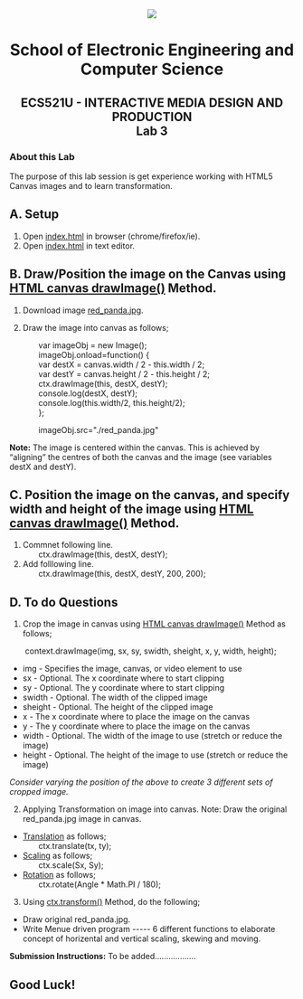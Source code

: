 <div align="center">
  <img src="https://www.qmul.ac.uk/blizard/media/blizard/images/logos/QMUL_White.png" />

# School of Electronic Engineering and Computer  Science

## ECS521U - INTERACTIVE MEDIA DESIGN AND PRODUCTION</br>Lab 3
</div>

### About this Lab
The purpose of this lab session is get experience working with HTML5 Canvas images and to learn transformation.

## A. Setup
1. Open [index.html](https://github.com/expertofvision/ECS521-Interactive-Media-Design-and-Production-Labs-Work-FALL-2020-/blob/master/lab-03/index.html) in browser (chrome/firefox/ie).
2. Open [index.html](https://github.com/expertofvision/ECS521-Interactive-Media-Design-and-Production-Labs-Work-FALL-2020-/blob/master/lab-03/index.html) in text editor.

## B. Draw/Position the image on the Canvas using [HTML canvas drawImage()](https://www.w3schools.com/tags/canvas_drawimage.asp) Method.

1. Download image [red_panda.jpg](https://github.com/expertofvision/ECS521-Interactive-Media-Design-and-Production-Labs-Work-FALL-2020-/blob/master/lab-03/red_panda.jpg).
2. Draw the image into canvas as follows; <br/>

    &nbsp;&nbsp;&nbsp;&nbsp;&nbsp;&nbsp; var imageObj = new Image(); <br/>
    &nbsp;&nbsp;&nbsp;&nbsp;&nbsp;&nbsp; imageObj.onload=function() { <br/>
    &nbsp;&nbsp;&nbsp;&nbsp;&nbsp;&nbsp; var destX = canvas.width / 2 - this.width / 2; <br/>
    &nbsp;&nbsp;&nbsp;&nbsp;&nbsp;&nbsp; var destY = canvas.height / 2 - this.height / 2; <br/>
    &nbsp;&nbsp;&nbsp;&nbsp;&nbsp;&nbsp; ctx.drawImage(this, destX, destY); <br/>
    &nbsp;&nbsp;&nbsp;&nbsp;&nbsp;&nbsp; console.log(destX, destY); <br/>
    &nbsp;&nbsp;&nbsp;&nbsp;&nbsp;&nbsp; console.log(this.width/2, this.height/2); <br/>
    &nbsp;&nbsp;&nbsp;&nbsp;&nbsp;&nbsp; }; <br/>
    
    &nbsp;&nbsp;&nbsp;&nbsp;&nbsp;&nbsp; imageObj.src="./red_panda.jpg" <br/>

**Note:** The image is centered within the canvas. This is achieved by “aligning” the centres of both the canvas and the image (see variables destX and destY).

## C. Position the image on the canvas, and specify width and height of the image using [HTML canvas drawImage()](https://www.w3schools.com/tags/canvas_drawimage.asp) Method.
1. Commnet following line. <br/>
    &nbsp;&nbsp;&nbsp;&nbsp;&nbsp;&nbsp; ctx.drawImage(this, destX, destY); <br/>
2. Add folllowing line. <br/>
    &nbsp;&nbsp;&nbsp;&nbsp;&nbsp;&nbsp; ctx.drawImage(this, destX, destY, 200, 200); <br/>

## D. To do Questions
1. Crop the image in canvas using [HTML canvas drawImage()](https://www.w3schools.com/tags/canvas_drawimage.asp) Method as follows; <br/>

&nbsp;&nbsp;&nbsp;&nbsp;&nbsp;&nbsp; context.drawImage(img, sx, sy, swidth, sheight, x, y, width, height); <br/>
  * img	- Specifies the image, canvas, or video element to use <br/>	 
  * sx - Optional. The x coordinate where to start clipping	
  * sy - Optional. The y coordinate where to start clipping	
  * swidth - Optional. The width of the clipped image	
  * sheight - Optional. The height of the clipped image	
  * x	- The x coordinate where to place the image on the canvas	
  * y	- The y coordinate where to place the image on the canvas	
  * width	- Optional. The width of the image to use (stretch or reduce the image)	
  * height - Optional. The height of the image to use (stretch or reduce the image)

_Consider varying the position of the above to create 3 different sets of cropped image._

2. Applying Transformation on image into canvas. Note: Draw the original red_panda.jpg image in canvas.
  * [Translation](https://www.w3schools.com/tags/canvas_translate.asp) as follows; <br/>
      &nbsp;&nbsp;&nbsp;&nbsp;&nbsp;&nbsp; ctx.translate(tx, ty); <br/>
  * [Scaling](https://www.w3schools.com/tags/canvas_scale.asp) as follows; <br/>
      &nbsp;&nbsp;&nbsp;&nbsp;&nbsp;&nbsp; ctx.scale(Sx, Sy); <br/>
  * [Rotation](https://www.w3schools.com/tags/canvas_rotate.asp) as follows; <br/>
      &nbsp;&nbsp;&nbsp;&nbsp;&nbsp;&nbsp; ctx.rotate(Angle * Math.PI / 180); <br/>
 
3. Using [ctx.transform()](https://www.w3schools.com/tags/canvas_transform.asp) Method, do the following;
  * Draw original red_panda.jpg.
  * Write Menue driven program ----- 6 different functions to elaborate concept of horizental and vertical scaling, skewing and moving.

**Submission Instructions:** To be added..................

## Good Luck!


    




